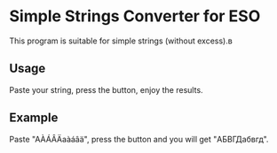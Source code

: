 # Simple Strings Converter for ESO

This program is suitable for simple strings (without excess).в

## Usage

Paste your string, press the button, enjoy the results.

## Example

Paste "AÀÁÂÄaàáâä", press the button and you will get "АБВГДабвгд".